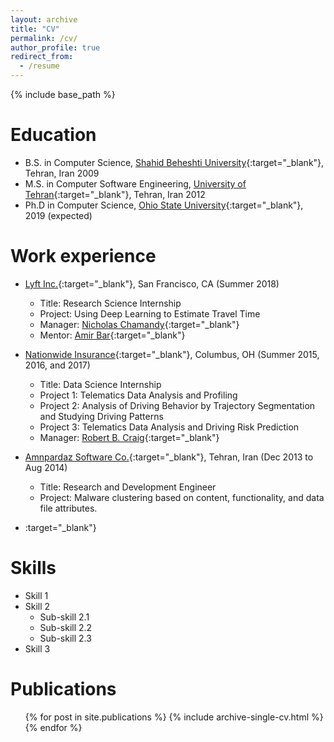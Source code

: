 ```yaml
---
layout: archive
title: "CV"
permalink: /cv/
author_profile: true
redirect_from:
  - /resume
---
```


{% include base_path %}

Education
======
* B.S. in Computer Science, [Shahid Beheshti University](http://en.sbu.ac.ir/SitePages/Home.aspx){:target="_blank"}, Tehran, Iran 2009
* M.S. in Computer Software Engineering, [University of Tehran](https://ut.ac.ir/en){:target="_blank"}, Tehran, Iran 2012
* Ph.D in Computer Science, [Ohio State University](https://osu.edu){:target="_blank"}, 2019 (expected)

Work experience
======
* [Lyft Inc.](https://www.lyft.com){:target="_blank"}, San Francisco, CA (Summer 2018)
  * Title: Research Science Internship
  * Project: Using Deep Learning to Estimate Travel Time
  * Manager: [Nicholas Chamandy](https://www.linkedin.com/in/nicholas-chamandy-31672b30/){:target="_blank"} 
  * Mentor: [Amir Bar](https://www.linkedin.com/in/amir-bar-bracha-6080545/){:target="_blank"} 

* [Nationwide Insurance](https://www.nationwide.com/){:target="_blank"}, Columbus, OH (Summer 2015, 2016, and 2017)
  * Title: Data Science Internship
  * Project 1: Telematics Data Analysis and Profiling
  * Project 2: Analysis of Driving Behavior by Trajectory Segmentation and Studying Driving Patterns
  * Project 3: Telematics Data Analysis and Driving Risk Prediction
  * Manager: [Robert B. Craig](https://www.linkedin.com/in/bruce-craig-b7504b1/){:target="_blank"} 
  
* [Amnpardaz Software Co.](https://www.amnpardaz.com/index.php/){:target="_blank"}, Tehran, Iran (Dec 2013 to Aug 2014)
  * Title: Research and Development Engineer
  * Project: Malware clustering based on content, functionality, and data file attributes. 
  
* []():target="_blank"}
  
Skills
======
* Skill 1
* Skill 2
  * Sub-skill 2.1
  * Sub-skill 2.2
  * Sub-skill 2.3
* Skill 3

Publications
======
  <ul>{% for post in site.publications %}
    {% include archive-single-cv.html %}
  {% endfor %}</ul>
  
<!--

Talks
======
  <ul>{% for post in site.talks %}
    {% include archive-single-talk-cv.html %}
  {% endfor %}</ul>
  
Teaching
======
  <ul>{% for post in site.teaching %}
    {% include archive-single-cv.html %}
  {% endfor %}</ul>  
  
Service and leadership
======
* Currently signed in to 43 different slack teams   -->



